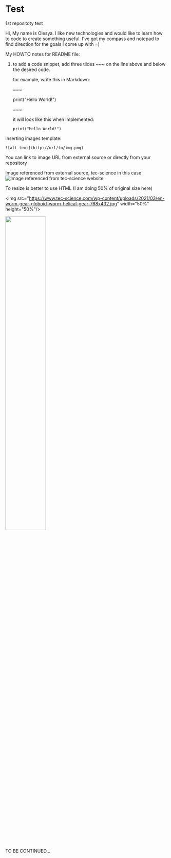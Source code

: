 # Test
1st repositoty test

Hi,
My name is Olesya. I like new technologies and would like to learn how to code to create something useful.
I've got my compass and notepad to find direction for the goals I come up with =)

My HOWTO notes for README file:
1. to add a code snippet, add three tildes \~~~ on the line above and below the desired code.
  
   for example, write this in Markdown:

   \~~~

   print("Hello World!")

   \~~~

   it will look like this when implemented:
   ~~~
   print("Hello World!")
   ~~~

inserting images template:
~~~
![alt text](http://url/to/img.png)
~~~
You can link to image URL from external source or directly from your repository

Image referenced from external source, tec-science in this case
![Image referenced from tec-science website](https://www.tec-science.com/wp-content/uploads/2021/03/en-worm-gear-globoid-worm-helical-gear-768x432.jpg)


To resize is better to use HTML (I am doing 50% of original size here)


\<img src="https://www.tec-science.com/wp-content/uploads/2021/03/en-worm-gear-globoid-worm-helical-gear-768x432.jpg" width="50%" height="50%"/>



<img src="https://www.tec-science.com/wp-content/uploads/2021/03/en-worm-gear-globoid-worm-helical-gear-768x432.jpg" width="50%" height="50%"/>



TO BE CONTINUED...
